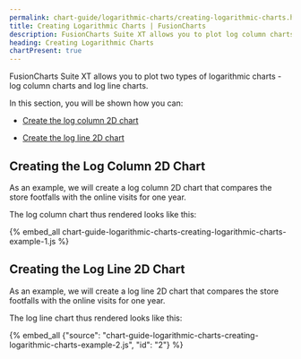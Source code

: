 ```yaml
---
permalink: chart-guide/logarithmic-charts/creating-logarithmic-charts.html
title: Creating Logarithmic Charts | FusionCharts
description: FusionCharts Suite XT allows you to plot log column charts and log line charts.
heading: Creating Logarithmic Charts
chartPresent: true
---
```


FusionCharts Suite XT allows you to plot two types of logarithmic charts - log column charts and log line charts.

In this section, you will be shown how you can:

* <a href="/chart-guide/logarithmic-charts/creating-logarithmic-charts.html#creating-the-log-column-2d-chart">Create the log column 2D chart</a>

* <a href="/chart-guide/logarithmic-charts/creating-logarithmic-charts.html#creating-the-log-line-2d-chart">Create the log line 2D chart</a>

## Creating the Log Column 2D Chart

As an example, we will create a log column 2D chart that compares the store footfalls with the online visits for one year.

The log column chart thus rendered looks like this:

{% embed_all chart-guide-logarithmic-charts-creating-logarithmic-charts-example-1.js %}


## Creating the Log Line 2D Chart

As an example, we will create a log line 2D chart that compares the store footfalls with the online visits for one year.

The log line chart thus rendered looks like this:

{% embed_all {"source": "chart-guide-logarithmic-charts-creating-logarithmic-charts-example-2.js", "id": "2"} %}
